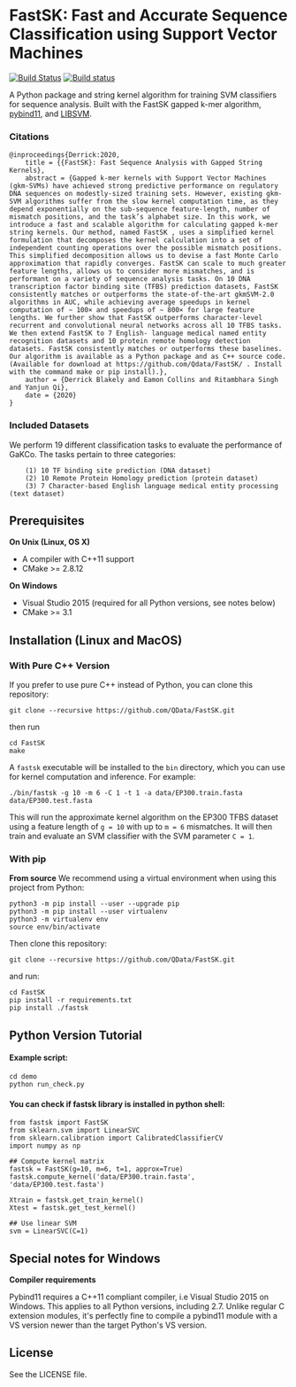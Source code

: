 # FastSK: Fast and Accurate Sequence Classification using Support Vector Machines

[![Build Status](https://travis-ci.org/pybind/fastsk.svg?branch=master)](https://travis-ci.org/pybind/fastsk)
[![Build status](https://ci.appveyor.com/api/projects/status/57nnxfm4subeug43/branch/master?svg=true)](https://ci.appveyor.com/project/dean0x7d/cmake-example/branch/master)

A Python package and string kernel algorithm for training SVM classifiers for sequence analysis. Built with the FastSK gapped k-mer algorithm, [pybind11](https://github.com/pybind/pybind11), and [LIBSVM](https://github.com/cjlin1/libsvm).

### Citations

```
@inproceedings{Derrick:2020,
    title = {{FastSK}: Fast Sequence Analysis with Gapped String Kernels},
    abstract = {Gapped k-mer kernels with Support Vector Machines (gkm-SVMs) have achieved strong predictive performance on regulatory DNA sequences on modestly-sized training sets. However, existing gkm-SVM algorithms suffer from the slow kernel computation time, as they depend exponentially on the sub-sequence feature-length, number of mismatch positions, and the task’s alphabet size. In this work, we introduce a fast and scalable algorithm for calculating gapped k-mer string kernels. Our method, named FastSK , uses a simplified kernel formulation that decomposes the kernel calculation into a set of independent counting operations over the possible mismatch positions. This simplified decomposition allows us to devise a fast Monte Carlo approximation that rapidly converges. FastSK can scale to much greater feature lengths, allows us to consider more mismatches, and is performant on a variety of sequence analysis tasks. On 10 DNA transcription factor binding site (TFBS) prediction datasets, FastSK consistently matches or outperforms the state-of-the-art gkmSVM-2.0 algorithms in AUC, while achieving average speedups in kernel computation of ∼ 100× and speedups of ∼ 800× for large feature lengths. We further show that FastSK outperforms character-level recurrent and convolutional neural networks across all 10 TFBS tasks. We then extend FastSK to 7 English- language medical named entity recognition datasets and 10 protein remote homology detection datasets. FastSK consistently matches or outperforms these baselines. Our algorithm is available as a Python package and as C++ source code. (Available for download at https://github.com/Qdata/FastSK/ . Install with the command make or pip install).},
    author = {Derrick Blakely and Eamon Collins and Ritambhara Singh and Yanjun Qi},
    date = {2020}
}
```

### Included Datasets
We perform 19 different classification tasks to evaluate the performance of GaKCo. The tasks pertain to three categories:

        (1) 10 TF binding site prediction (DNA dataset)
        (2) 10 Remote Protein Homology prediction (protein dataset)
        (3) 7 Character-based English language medical entity processing (text dataset)

## Prerequisites

**On Unix (Linux, OS X)**

* A compiler with C++11 support
* CMake >= 2.8.12

**On Windows**

* Visual Studio 2015 (required for all Python versions, see notes below)
* CMake >= 3.1


## Installation (Linux and MacOS)


### With Pure C++ Version
If you prefer to use pure C++ instead of Python, you can clone this repository:
```
git clone --recursive https://github.com/QData/FastSK.git
```
then run
```
cd FastSK
make
```
A `fastsk` executable will be installed to the `bin` directory, which you can use for kernel computation and inference. For example:
```
./bin/fastsk -g 10 -m 6 -C 1 -t 1 -a data/EP300.train.fasta data/EP300.test.fasta
```
This will run the approximate kernel algorithm on the EP300 TFBS dataset using a feature length of `g = 10` with up to `m = 6` mismatches. It will then train and evaluate an SVM classifier with the SVM parameter `C = 1`.


### With pip

**From source**
We recommend using a virtual environment when using this project from Python:
```
python3 -m pip install --user --upgrade pip
python3 -m pip install --user virtualenv
python3 -m virtualenv env
source env/bin/activate
```

Then clone this repository:
```
git clone --recursive https://github.com/QData/FastSK.git
```
and run:

```
cd FastSK
pip install -r requirements.txt
pip install ./fastsk
```



## Python Version Tutorial

#### Example script:
```
cd demo
python run_check.py 
```


#### You can check if fastsk library is installed in python shell:

```
from fastsk import FastSK
from sklearn.svm import LinearSVC
from sklearn.calibration import CalibratedClassifierCV
import numpy as np

## Compute kernel matrix
fastsk = FastSK(g=10, m=6, t=1, approx=True)
fastsk.compute_kernel('data/EP300.train.fasta', 'data/EP300.test.fasta')

Xtrain = fastsk.get_train_kernel()
Xtest = fastsk.get_test_kernel()

## Use linear SVM
svm = LinearSVC(C=1)
```

## Special notes for Windows
**Compiler requirements**

Pybind11 requires a C++11 compliant compiler, i.e Visual Studio 2015 on Windows.
This applies to all Python versions, including 2.7. Unlike regular C extension
modules, it's perfectly fine to compile a pybind11 module with a VS version newer
than the target Python's VS version.

## License
See the LICENSE file.
